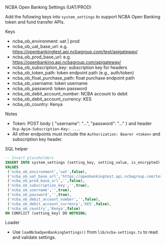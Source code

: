 NCBA Open Banking Settings (UAT/PROD)

Add the following keys into `system_settings` to support NCBA Open Banking token and fund transfer APIs.

Keys
- ncba_ob_environment: uat | prod
- ncba_ob_uat_base_url: e.g. https://openbankingtest.api.ncbagroup.com/test/apigateway/
- ncba_ob_prod_base_url: e.g. https://openbanking.api.ncbagroup.com/apigateway/
- ncba_ob_subscription_key: subscription key for headers
- ncba_ob_token_path: token endpoint path (e.g., auth/token)
- ncba_ob_float_purchase_path: float purchase endpoint path
- ncba_ob_username: token username
- ncba_ob_password: token password
- ncba_ob_debit_account_number: NCBA account to debit
- ncba_ob_debit_account_currency: KES
- ncba_ob_country: Kenya

Notes
- Token: POST body { "username": "...", "password": "..." } and header `Ocp-Apim-Subscription-Key: ...`.
- All other endpoints must include the `Authorization: Bearer <token>` and subscription key header.

SQL helper
```sql
-- Insert placeholders
INSERT INTO system_settings (setting_key, setting_value, is_encrypted)
VALUES
 ('ncba_ob_environment','uat',false),
 ('ncba_ob_uat_base_url','https://openbankingtest.api.ncbagroup.com/test/apigateway/',false),
 ('ncba_ob_prod_base_url','',false),
 ('ncba_ob_subscription_key','',true),
 ('ncba_ob_username','',true),
 ('ncba_ob_password','',true),
 ('ncba_ob_debit_account_number','',false),
 ('ncba_ob_debit_account_currency','KES',false),
 ('ncba_ob_country','Kenya',false)
ON CONFLICT (setting_key) DO NOTHING;
```

Loader
- Use `loadNcbaOpenBankingSettings()` from `lib/ncba-settings.ts` to read and validate settings.


